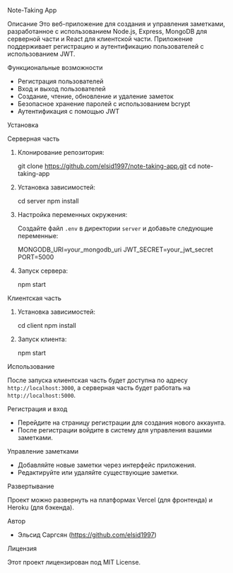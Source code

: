 Note-Taking App

Описание
Это веб-приложение для создания и управления заметками, разработанное с использованием Node.js, Express, MongoDB для серверной части и React для клиентской части. Приложение поддерживает регистрацию и аутентификацию пользователей с использованием JWT.

Функциональные возможности

- Регистрация пользователей
- Вход и выход пользователей
- Создание, чтение, обновление и удаление заметок
- Безопасное хранение паролей с использованием bcrypt
- Аутентификация с помощью JWT

Установка

Серверная часть

1. Клонирование репозитория:

   git clone https://github.com/elsid1997/note-taking-app.git
   cd note-taking-app

2. Установка зависимостей:

   cd server
   npm install

3. Настройка переменных окружения:

   Создайте файл `.env` в директории `server` и добавьте следующие переменные:

   MONGODB_URI=your_mongodb_uri
   JWT_SECRET=your_jwt_secret
   PORT=5000

4. Запуск сервера:

   npm start
   

Клиентская часть

1. Установка зависимостей:

   cd client
   npm install

2. Запуск клиента:

   npm start

Использование

После запуска клиентская часть будет доступна по адресу `http://localhost:3000`, а серверная часть будет работать на `http://localhost:5000`.

Регистрация и вход

- Перейдите на страницу регистрации для создания нового аккаунта.
- После регистрации войдите в систему для управления вашими заметками.

 Управление заметками

- Добавляйте новые заметки через интерфейс приложения.
- Редактируйте или удаляйте существующие заметки.

 Развертывание

Проект можно развернуть на платформах Vercel (для фронтенда) и Heroku (для бэкенда).

 Автор

- Эльсид Саргсян (https://github.com/elsid1997)

 Лицензия

Этот проект лицензирован под MIT License.

